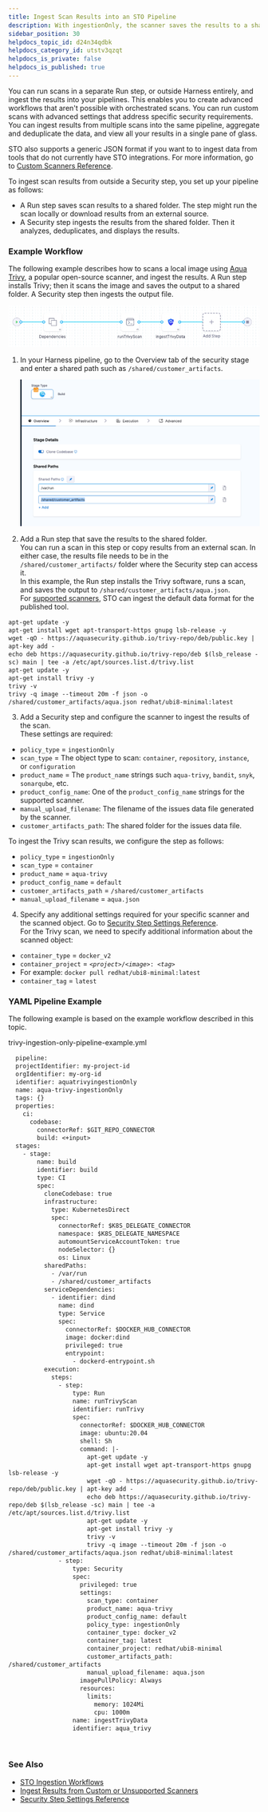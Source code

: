 ```yaml
---
title: Ingest Scan Results into an STO Pipeline
description: With ingestionOnly, the scanner saves the results to a shared folder. The pipeline then ingests this data and analyzes, deduplicates, and displays the results.
sidebar_position: 30
helpdocs_topic_id: d24n34qdbk
helpdocs_category_id: utstv3qzqt
helpdocs_is_private: false
helpdocs_is_published: true
---
```


You can run scans in a separate Run step, or outside Harness entirely, and ingest the results into your pipelines. This enables you to create advanced workflows that aren't possible with orchestrated scans. You can run custom scans with advanced settings that address specific security requirements. You can ingest results from multiple scans into the same pipeline, aggregate and deduplicate the data, and view all your results in a single pane of glass.

STO also supports a generic JSON format if you want to to ingest data from tools that do not currently have STO integrations. For more information, go to [Custom Scanners Reference](ingesting-issues-from-other-scanners.md).

 To ingest scan results from outside a Security step, you set up your pipeline as follows:

* A Run step saves scan results to a shared folder. The step might run the scan locally or download results from an external source.
* A Security step ingests the results from the shared folder. Then it analyzes, deduplicates, and displays the results.

### Example Workflow

The following example describes how to scans a local image using [Aqua Trivy](https://aquasecurity.github.io/trivy/dev/docs/), a popular open-source scanner, and ingest the results. A Run step installs Trivy; then it scans the image and saves the output to a shared folder. A Security step then ingests the output file.

![](./static/ingest-scan-results-into-an-sto-pipeline-07.png)

1. In your Harness pipeline, go to the Overview tab of the security stage and enter a shared path such as `/shared/customer_artifacts`.

   ![](./static/ingest-scan-results-into-an-sto-pipeline-08.png)

2. Add a Run step that save the results to the shared folder.  
You can run a scan in this step or copy results from an external scan. In either case, the results file needs to be in the `/shared/customer_artifacts/` folder where the Security step can access it.  
In this example, the Run step installs the Trivy software, runs a scan, and saves the output to `/shared/customer_artifacts/aqua.json`.  
For [supported scanners](../sto-techref-category/security-step-settings-reference.md#scanners-target-types-and-scan-approach), STO can ingest the default data format for the published tool.  

```
apt-get update -y  
apt-get install wget apt-transport-https gnupg lsb-release -y  
wget -qO - https://aquasecurity.github.io/trivy-repo/deb/public.key | apt-key add -  
echo deb https://aquasecurity.github.io/trivy-repo/deb $(lsb_release -sc) main | tee -a /etc/apt/sources.list.d/trivy.list  
apt-get update -y  
apt-get install trivy -y  
trivy -v  
trivy -q image --timeout 20m -f json -o /shared/customer_artifacts/aqua.json redhat/ubi8-minimal:latest
```
3. Add a Security step and configure the scanner to ingest the results of the scan.  
These settings are required:

- `policy_type` = `ingestionOnly`
- `scan_type` = The object type to scan: `container`, `repository`, `instance`, or `configuration`
- `product_name` = The `product_name` strings such `aqua-trivy`, `bandit`, `snyk`, `sonarqube`, etc.
- `product_config_name`: One of the `product_config_name` strings for the supported scanner.
- `manual_upload_filename`: The filename of the issues data file generated by the scanner.
- `customer_artifacts_path`: The shared folder for the issues data file.

To ingest the Trivy scan results, we configure the step as follows:

- `policy_type` = `ingestionOnly`
- `scan_type` = `container`
- `product_name` = `aqua-trivy`
- `product_config_name` = `default`
- `customer_artifacts_path` = `/shared/customer_artifacts`
- `manual_upload_filename` = `aqua.json`

4. Specify any additional settings required for your specific scanner and the scanned object. Go to [Security Step Settings Reference](../sto-techref-category/security-step-settings-reference.md).  
For the Trivy scan, we need to specify additional information about the scanned object:

- `container_type` = `docker_v2`
- `container_project` = `<`*`project`*`>/<`*`image`*`>: <`*`tag`*`>`  
-  For example: `docker pull redhat/ubi8-minimal:latest`
- `container_tag` = `latest`

### YAML Pipeline Example

The following example is based on the example workflow described in this topic.

trivy-ingestion-only-pipeline-example.yml
```
  pipeline:  
  projectIdentifier: my-project-id  
  orgIdentifier: my-org-id  
  identifier: aquatrivyingestionOnly  
  name: aqua-trivy-ingestionOnly  
  tags: {}  
  properties:  
    ci:  
      codebase:  
        connectorRef: $GIT_REPO_CONNECTOR  
        build: <+input>  
  stages:  
    - stage:  
        name: build  
        identifier: build  
        type: CI  
        spec:  
          cloneCodebase: true  
          infrastructure:  
            type: KubernetesDirect  
            spec:  
              connectorRef: $K8S_DELEGATE_CONNECTOR  
              namespace: $K8S_DELEGATE_NAMESPACE  
              automountServiceAccountToken: true  
              nodeSelector: {}  
              os: Linux  
          sharedPaths:  
            - /var/run  
            - /shared/customer_artifacts  
          serviceDependencies:  
            - identifier: dind  
              name: dind  
              type: Service  
              spec:  
                connectorRef: $DOCKER_HUB_CONNECTOR  
                image: docker:dind  
                privileged: true  
                entrypoint:  
                  - dockerd-entrypoint.sh  
          execution:  
            steps:  
              - step:  
                  type: Run  
                  name: runTrivyScan  
                  identifier: runTrivy  
                  spec:  
                    connectorRef: $DOCKER_HUB_CONNECTOR  
                    image: ubuntu:20.04  
                    shell: Sh  
                    command: |-  
                      apt-get update -y  
                      apt-get install wget apt-transport-https gnupg lsb-release -y  
                      wget -qO - https://aquasecurity.github.io/trivy-repo/deb/public.key | apt-key add -  
                      echo deb https://aquasecurity.github.io/trivy-repo/deb $(lsb_release -sc) main | tee -a /etc/apt/sources.list.d/trivy.list  
                      apt-get update -y  
                      apt-get install trivy -y  
                      trivy -v  
                      trivy -q image --timeout 20m -f json -o /shared/customer_artifacts/aqua.json redhat/ubi8-minimal:latest  
              - step:  
                  type: Security  
                  spec:  
                    privileged: true  
                    settings:  
                      scan_type: container  
                      product_name: aqua-trivy  
                      product_config_name: default  
                      policy_type: ingestionOnly  
                      container_type: docker_v2  
                      container_tag: latest  
                      container_project: redhat/ubi8-minimal  
                      customer_artifacts_path: /shared/customer_artifacts  
                      manual_upload_filename: aqua.json  
                    imagePullPolicy: Always  
                    resources:  
                      limits:  
                        memory: 1024Mi  
                        cpu: 1000m  
                  name: ingestTrivyData  
                  identifier: aqua_trivy  
  
  
```
### See Also

* [STO Ingestion Workflows](sto-workflows-overview.md)
* [Ingest Results from Custom or Unsupported Scanners](ingesting-issues-from-other-scanners.md)
* [Security Step Settings Reference](../sto-techref-category/security-step-settings-reference.md)

